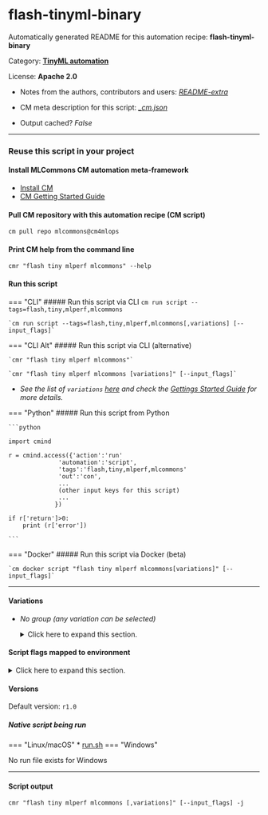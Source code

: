 # flash-tinyml-binary
Automatically generated README for this automation recipe: **flash-tinyml-binary**

Category: **[TinyML automation](..)**

License: **Apache 2.0**

* Notes from the authors, contributors and users: [*README-extra*](https://github.com/mlcommons/cm4mlops/tree/main/script/flash-tinyml-binary/README-extra.md)

* CM meta description for this script: *[_cm.json](https://github.com/mlcommons/cm4mlops/tree/main/script/flash-tinyml-binary/_cm.json)*
* Output cached? *False*

---
### Reuse this script in your project

#### Install MLCommons CM automation meta-framework

* [Install CM](https://docs.mlcommons.org/ck/install)
* [CM Getting Started Guide](https://docs.mlcommons.org/ck/getting-started/)

#### Pull CM repository with this automation recipe (CM script)

```cm pull repo mlcommons@cm4mlops```

#### Print CM help from the command line

````cmr "flash tiny mlperf mlcommons" --help````

#### Run this script

=== "CLI"
    ##### Run this script via CLI
    `cm run script --tags=flash,tiny,mlperf,mlcommons`

    `cm run script --tags=flash,tiny,mlperf,mlcommons[,variations] [--input_flags]`

=== "CLI Alt"
    ##### Run this script via CLI (alternative)

    `cmr "flash tiny mlperf mlcommons"`

    `cmr "flash tiny mlperf mlcommons [variations]" [--input_flags]`


* *See the list of `variations` [here](#variations) and check the [Gettings Started Guide](https://github.com/mlcommons/ck/blob/dev/docs/getting-started.md) for more details.*

=== "Python"
    ##### Run this script from Python


    ```python

    import cmind

    r = cmind.access({'action':'run'
                  'automation':'script',
                  'tags':'flash,tiny,mlperf,mlcommons'
                  'out':'con',
                  ...
                  (other input keys for this script)
                  ...
                 })

    if r['return']>0:
        print (r['error'])

    ```


=== "Docker"
    ##### Run this script via Docker (beta)

    `cm docker script "flash tiny mlperf mlcommons[variations]" [--input_flags]`

___


#### Variations

  * *No group (any variation can be selected)*
    <details>
    <summary>Click here to expand this section.</summary>

    * `_NRF`
      - Workflow:
    * `_NUCLEO`
      - Workflow:
    * `_ad`
      - Workflow:
    * `_cmsis_nn`
      - Workflow:
    * `_ic`
      - Workflow:
    * `_kws`
      - Workflow:
    * `_native`
      - Workflow:
    * `_vww`
      - Workflow:

    </details>


#### Script flags mapped to environment
<details>
<summary>Click here to expand this section.</summary>

* `--build_dir=value`  &rarr;  `CM_TINY_BUILD_DIR=value`

**Above CLI flags can be used in the Python CM API as follows:**

```python
r=cm.access({... , "build_dir":...}
```

</details>

#### Versions
Default version: `r1.0`


##### Native script being run
=== "Linux/macOS"
     * [run.sh](https://github.com/mlcommons/cm4mlops/tree/main/script/flash-tinyml-binary/run.sh)
=== "Windows"

No run file exists for Windows
___
#### Script output
`cmr "flash tiny mlperf mlcommons [,variations]" [--input_flags] -j`